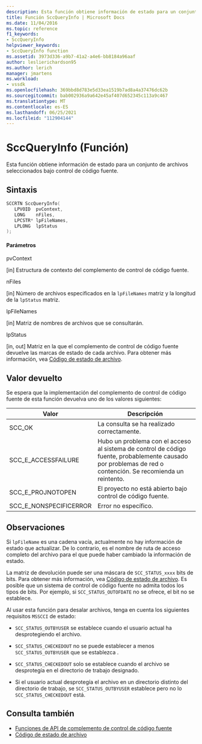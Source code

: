 ```yaml
---
description: Esta función obtiene información de estado para un conjunto de archivos seleccionados bajo control de código fuente.
title: Función SccQueryInfo | Microsoft Docs
ms.date: 11/04/2016
ms.topic: reference
f1_keywords:
- SccQueryInfo
helpviewer_keywords:
- SccQueryInfo function
ms.assetid: 3973d336-a9b7-41a2-a4e6-bb8184a96aaf
author: leslierichardson95
ms.author: lerich
manager: jmartens
ms.workload:
- vssdk
ms.openlocfilehash: 369bbd8d783e5d33ea1519b7ad8a4a37476dc62b
ms.sourcegitcommit: bab002936a9a642e45af407d652345c113a9c467
ms.translationtype: MT
ms.contentlocale: es-ES
ms.lasthandoff: 06/25/2021
ms.locfileid: "112904144"
---
```

# <a name="sccqueryinfo-function"></a>SccQueryInfo (Función)
Esta función obtiene información de estado para un conjunto de archivos seleccionados bajo control de código fuente.

## <a name="syntax"></a>Sintaxis

```cpp
SCCRTN SccQueryInfo(
   LPVOID  pvContext,
   LONG    nFiles,
   LPCSTR* lpFileNames,
   LPLONG  lpStatus
);
```

#### <a name="parameters"></a>Parámetros
 pvContext

[in] Estructura de contexto del complemento de control de código fuente.

 nFiles

[in] Número de archivos especificados en la `lpFileNames` matriz y la longitud de la `lpStatus` matriz.

 lpFileNames

[in] Matriz de nombres de archivos que se consultarán.

 lpStatus

[in, out] Matriz en la que el complemento de control de código fuente devuelve las marcas de estado de cada archivo. Para obtener más información, vea [Código de estado de archivo](../extensibility/file-status-code-enumerator.md).

## <a name="return-value"></a>Valor devuelto
 Se espera que la implementación del complemento de control de código fuente de esta función devuelva uno de los valores siguientes:

|Valor|Descripción|
|-----------|-----------------|
|SCC_OK|La consulta se ha realizado correctamente.|
|SCC_E_ACCESSFAILURE|Hubo un problema con el acceso al sistema de control de código fuente, probablemente causado por problemas de red o contención. Se recomienda un reintento.|
|SCC_E_PROJNOTOPEN|El proyecto no está abierto bajo control de código fuente.|
|SCC_E_NONSPECIFICERROR|Error no específico.|

## <a name="remarks"></a>Observaciones
 Si `lpFileName` es una cadena vacía, actualmente no hay información de estado que actualizar. De lo contrario, es el nombre de ruta de acceso completo del archivo para el que puede haber cambiado la información de estado.

 La matriz de devolución puede ser una máscara de `SCC_STATUS_xxxx` bits de bits. Para obtener más información, vea [Código de estado de archivo](../extensibility/file-status-code-enumerator.md). Es posible que un sistema de control de código fuente no admita todos los tipos de bits. Por ejemplo, si `SCC_STATUS_OUTOFDATE` no se ofrece, el bit no se establece.

 Al usar esta función para desalar archivos, tenga en cuenta los siguientes requisitos `MSSCCI` de estado:

- `SCC_STATUS_OUTBYUSER` se establece cuando el usuario actual ha desprotegiendo el archivo.

- `SCC_STATUS_CHECKEDOUT` no se puede establecer a menos `SCC_STATUS_OUTBYUSER` que se establezca .

- `SCC_STATUS_CHECKEDOUT` solo se establece cuando el archivo se desprotegía en el directorio de trabajo designado.

- Si el usuario actual desprotegía el archivo en un directorio distinto del directorio de trabajo, se `SCC_STATUS_OUTBYUSER` establece pero no lo `SCC_STATUS_CHECKEDOUT` está.

## <a name="see-also"></a>Consulta también
- [Funciones de API de complemento de control de código fuente](../extensibility/source-control-plug-in-api-functions.md)
- [Código de estado de archivo](../extensibility/file-status-code-enumerator.md)
